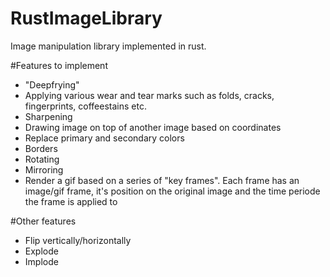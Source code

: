 # RustImageLibrary
Image manipulation library implemented in rust.

#Features to implement
* "Deepfrying"
*  Applying various wear and tear marks such as folds, cracks, fingerprints, coffeestains etc.  
*  Sharpening
*  Drawing image on top of another image based on coordinates
*  Replace primary and secondary colors
*  Borders
*  Rotating
*  Mirroring
*  Render a gif based on a series of "key frames". Each frame has an image/gif frame, it's position on the original image and the time periode the frame is applied to

#Other features
*  Flip vertically/horizontally
*  Explode
*  Implode

